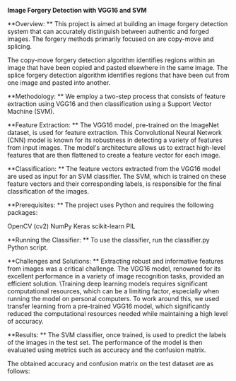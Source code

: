 **Image Forgery Detection with VGG16 and SVM**

**Overview: **
This project is aimed at building an image forgery detection system that can accurately distinguish between authentic and forged images. The forgery methods primarily focused on are copy-move and splicing.

The copy-move forgery detection algorithm identifies regions within an image that have been copied and pasted elsewhere in the same image. The splice forgery detection algorithm identifies regions that have been cut from one image and pasted into another.


**Methodology: **
We employ a two-step process that consists of feature extraction using VGG16 and then classification using a Support Vector Machine (SVM).


**Feature Extraction: **
The VGG16 model, pre-trained on the ImageNet dataset, is used for feature extraction. This Convolutional Neural Network (CNN) model is known for its robustness in detecting a variety of features from input images. The model's architecture allows us to extract high-level features that are then flattened to create a feature vector for each image.


**Classification: **
The feature vectors extracted from the VGG16 model are used as input for an SVM classifier. The SVM, which is trained on these feature vectors and their corresponding labels, is responsible for the final classification of the images.


**Prerequisites: **
The project uses Python and requires the following packages:

OpenCV (cv2)
NumPy
Keras
scikit-learn
PIL


**Running the Classifier: **
 To use the classifier, run the classifier.py Python script.


**Challenges and Solutions: **
Extracting robust and informative features from images was a critical challenge. The VGG16 model, renowned for its excellent performance in a variety of image recognition tasks, provided an efficient solution. \Training deep learning models requires significant computational resources, which can be a limiting factor, especially when running the model on personal computers. To work around this, we used transfer learning from a pre-trained VGG16 model, which significantly reduced the computational resources needed while maintaining a high level of accuracy.


**Results: **
The SVM classifier, once trained, is used to predict the labels of the images in the test set. The performance of the model is then evaluated using metrics such as accuracy and the confusion matrix.

The obtained accuracy and confusion matrix on the test dataset are as follows:




